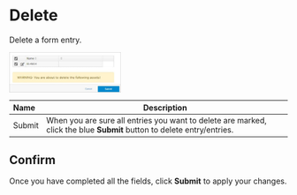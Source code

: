# Delete

Delete a form entry.

<img src="../../../../images/module-overview4.jpg" alt="module-overview4" style="width: 40%; display: block"></a>

**Name** | **Description** 
:--- | ---
Submit | When you are sure all entries you want to delete are marked, click the blue **Submit** button to delete entry/entries.

## Confirm 

Once you have completed all the fields, click **Submit** to apply your changes.